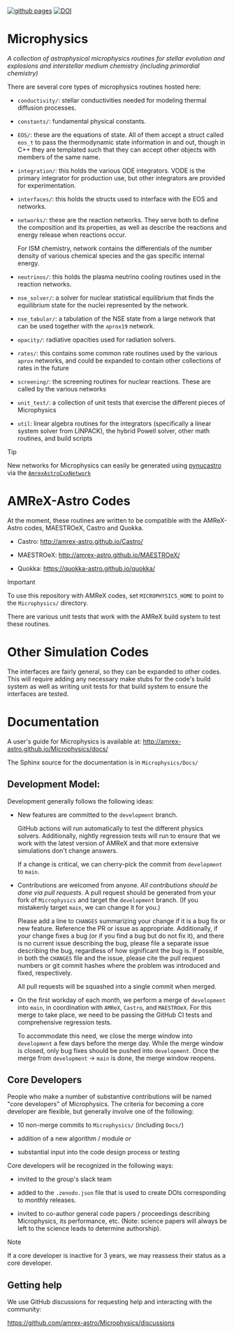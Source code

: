[![github pages](https://github.com/AMReX-Astro/Microphysics/actions/workflows/gh-pages.yml/badge.svg)](https://github.com/AMReX-Astro/Microphysics/actions/workflows/gh-pages.yml)
[![DOI](https://zenodo.org/badge/33425497.svg)](https://zenodo.org/badge/latestdoi/33425497)

# Microphysics

*A collection of astrophysical microphysics routines for stellar
evolution and explosions and interstellar medium chemistry (including
primordial chemistry)*

There are several core types of microphysics routines hosted here:

* `conductivity/`: stellar conductivities needed for modeling thermal
  diffusion processes.

* `constants/`: fundamental physical constants.

* `EOS/`: these are the equations of state. All of them accept a struct
  called `eos_t` to pass the thermodynamic state information in
  and out, though in C++ they are templated such that they can accept
  other objects with members of the same name.

* `integration/`: this holds the various ODE integrators. VODE is the
  primary integrator for production use, but other integrators are provided
  for experimentation.

* `interfaces/`: this holds the structs used to interface with the
  EOS and networks.

* `networks/`: these are the reaction networks. They serve both to
  define the composition and its properties, as well as describe the
  reactions and energy release when reactions occur.

  For ISM chemistry, network contains the differentials of the number
  density of various chemical species and the gas specific internal
  energy.

* `neutrinos/`: this holds the plasma neutrino cooling routines used
  in the reaction networks.

* `nse_solver/`: a solver for nuclear statistical equilibrium that
  finds the equilibrium state for the nuclei represented by the
  network.

* `nse_tabular/`: a tabulation of the NSE state from a large network
  that can be used together with the `aprox19` network.

* `opacity/`: radiative opacities used for radiation solvers.

* `rates/`: this contains some common rate routines used by the
  various `aprox` networks, and could be expanded to contain other
  collections of rates in the future

* `screening/`: the screening routines for nuclear reactions. These
  are called by the various networks

* `unit_test/`: a collection of unit tests that exercise the different
  pieces of Microphysics

* `util`: linear algebra routines for the integrators (specifically a
  linear system solver from LINPACK), the hybrid Powell solver, other
  math routines, and build scripts

> [!TIP]
> New networks for Microphysics can easily be generated using
> [pynucastro](https://pynucastro.github.io/pynucastro/) via the
> [`AmrexAstroCxxNetwork`](https://pynucastro.github.io/pynucastro/amrex-astro-cxx-networks.html)


# AMReX-Astro Codes

At the moment, these routines are written to be compatible with
the AMReX-Astro codes, MAESTROeX, Castro and Quokka.

* Castro: http://amrex-astro.github.io/Castro/

* MAESTROeX: http://amrex-astro.github.io/MAESTROeX/

* Quokka: https://quokka-astro.github.io/quokka/

> [!IMPORTANT]
> To use this repository with AMReX codes, set `MICROPHYSICS_HOME` to
> point to the `Microphysics/` directory.

There are various unit tests that work with the AMReX build system to
test these routines.


# Other Simulation Codes

The interfaces are fairly general, so they can be expanded to other
codes. This will require adding any necessary make stubs for the
code's build system as well as writing unit tests for that build
system to ensure the interfaces are tested.


# Documentation

A user's guide for Microphysics is available at:
http://amrex-astro.github.io/Microphysics/docs/

The Sphinx source for the documentation is in `Microphysics/Docs/`

## Development Model:

Development generally follows the following ideas:

  * New features are committed to the `development` branch.

    GitHub actions will run automatically to test the different
    physics solvers.  Additionally, nightly regression tests will
    run to ensure that we work with the latest version of AMReX
    and that more extensive simulations don't change answers.

    If a change is critical, we can cherry-pick the commit from
    `development` to `main`.

  * Contributions are welcomed from anyone. *All contributions should
    be done via pull requests.* A pull request should be generated
    from your fork of `Microphysics` and target the `development`
    branch. (If you mistakenly target `main`, we can change it for
    you.)

    Please add a line to `CHANGES` summarizing your change if it
    is a bug fix or new feature. Reference the PR or issue as
    appropriate. Additionally, if your change fixes a bug (or if
    you find a bug but do not fix it), and there is no current
    issue describing the bug, please file a separate issue describing
    the bug, regardless of how significant the bug is. If possible,
    in both the `CHANGES` file and the issue, please cite the pull
    request numbers or git commit hashes where the problem was
    introduced and fixed, respectively.

    All pull requests will be squashed into a single commit when
    merged.

  * On the first workday of each month, we perform a merge of
    `development` into `main`, in coordination with `AMReX`, `Castro`,
    and `MAESTROeX`.  For this merge to take place, we need to be
    passing the GitHub CI tests and comprehensive regression tests.

    To accommodate this need, we close the merge window into
    `development` a few days before the merge day. While the merge
    window is closed, only bug fixes should be pushed into
    `development`. Once the merge from `development` -> `main` is
    done, the merge window reopens.


## Core Developers

People who make a number of substantive contributions will be named
"core developers" of Microphysics. The criteria for
becoming a core developer are flexible, but generally involve one of
the following:

  * 10 non-merge commits to `Microphysics/` (including `Docs/`)

  * addition of a new algorithm / module  *or*

  * substantial input into the code design process or testing

Core developers will be recognized in the following ways:

  * invited to the group's slack team

  * added to the `.zenodo.json` file that is used to create
    DOIs corresponding to monthly releases.

  * invited to co-author general code papers / proceedings describing
    Microphysics, its performance, etc. (Note: science
    papers will always be left to the science leads to determine
    authorship).

> [!NOTE]
> If a core developer is inactive for 3 years, we may reassess their
> status as a core developer.


## Getting help

We use GitHub discussions for requesting help and interacting with the
community:

https://github.com/amrex-astro/Microphysics/discussions
